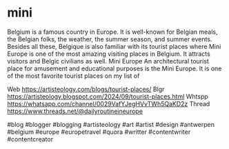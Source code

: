 # mini
Belgium is a famous country in Europe. It is well-known for Belgian meals, the Belgian folks, the weather, the summer season, and summer events. Besides all these, Belgique is also familiar with its tourist places where Mini Europe is one of the most amazing visiting places in Belgium. It attracts visitors and Belgic civilians as well. 
 Mini Europe 
An architectural tourist place for amusement and educational purposes is the Mini Europe. It is one of the most favorite tourist places on my list of 

Web  https://artisteology.com/blogs/tourist-places/ 
Blgr https://artisteology.blogspot.com/2024/09/tourist-places.html 
Whtspp https://whatsapp.com/channel/0029VafYJegHVvTWh5QaKD2z 
Thread  https://www.threads.net/@dailyroutineineurope 


#blog #blogger #blogging #artisteology #art #artist #design #antwerpen #belgium #europe #europetravel #quora #writter #contentwriter #contentcreator 
